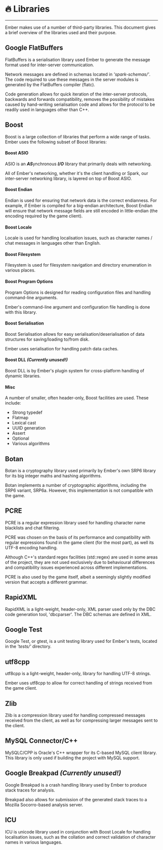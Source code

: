 ﻿# 🔥 **Libraries**
---

Ember makes use of a number of third-party libraries. This document gives a brief overview of the libraries used and their purpose.

## Google FlatBuffers

FlatBuffers is a serialisation library used Ember to generate the message format used for inter-server communication.

Network messages are defined in schemas located in *'spark-schemas/'*. The code required to use these messages in the server modules is generated by the FlatBuffers compiler (flatc). 

Code generation allows for quick iteration of the inter-server protocols, backwards and forwards compatibility, removes the possibility of mistakes caused by hand-writing serialisation code and allows for the protocol to be readily used in languages other than C++.

## Boost

Boost is a large collection of libraries that perform a wide range of tasks. Ember uses the following subset of Boost libraries:

#### Boost ASIO

ASIO is an ***AS***ynchronous ***I/O*** library that primarily deals with networking. 

All of Ember's networking, whether it's the client handling or Spark, our inter-server networking library, is layered on top of Boost ASIO.

#### Boost Endian

Endian is used for ensuring that network data is the correct endianness. For example, if Ember is compiled for a big-endian architecture, Boost Endian will ensure that network message fields are still encoded in little-endian (the encoding required by the game client).

#### Boost Locale

Locale is used for handling localisation issues, such as character names / chat messages in languages other than English.

#### Boost Filesystem

Filesystem is used for filesystem navigation and directory enumeration in various places.

#### Boost Program Options

Program Options is designed for reading configuration files and handling command-line arguments.

Ember's command-line argument and configuration file handling is done with this library.

#### Boost Serialisation

Boost Serialisation allows for easy serialisation/deserialisation of data structures for saving/loading to/from disk.

Ember uses serialisation for handling patch data caches.

#### Boost DLL ***(Currently unused!)***

Boost DLL is by Ember's plugin system for cross-platform handling of dynamic libraries.

#### Misc

A number of smaller, often header-only, Boost facilities are used. These include:
* Strong typedef
* Flatmap
* Lexical cast
* UUID generation
* Assert
* Optional
* Various algorithms

## Botan

Botan is a cryptography library used primarily by Ember's own SRP6 library for its big integer maths and hashing algorithms.

Botan implements a number of cryptographic algorithms, including the SRP6 variant, SRP6a. However, this implementation is not compatible with the game.

## PCRE

PCRE is a regular expression library used for handling character name blacklists and chat filtering.

PCRE was chosen on the basis of its performance and compatibility with regular expressions found in the game client (for the most part), as well its UTF-8 encoding handling.

Although C++'s standard regex facilities (std::regex) are used in some areas of the project, they are not used exclusively due to behavioural differences and compatibility issues experienced across different implementations.

PCRE is also used by the game itself, albeit a seemingly slightly modified version that accepts a different grammar.

## RapidXML

RapidXML is a light-weight, header-only, XML parser used only by the DBC code generation tool, 'dbcparser'. The DBC schemas are defined in XML.

## Google Test

Google Test, or gtest, is a unit testing library used for Ember's tests, located in the *'tests/'* directory.

## utf8cpp

utf8cpp is a light-weight, header-only, library for handling UTF-8 strings.

Ember uses utf8cpp to allow for correct handling of strings received from the game client.

## Zlib

Zlib is a compression library used for handling compressed messages received from the client, as well as for compressing larger messages sent to the client.

## MySQL Connector/C++

MySQLC/CPP is Oracle's C++ wrapper for its C-based MySQL client library. This library is only used if building the project with MySQL support.

## Google Breakpad ***(Currently unused!)***

Google Breakpad is a crash handling library used by Ember to produce stack traces for analysis. 

Breakpad also allows for submission of the generated stack traces to a Mozilla Socorro-based analysis server.

## ICU

ICU is unicode library used in conjunction with Boost Locale for handling localisation issues, such as the collation and correct validation of character names in various languages.